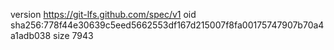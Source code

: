 version https://git-lfs.github.com/spec/v1
oid sha256:778f44e30639c5eed5662553df167d215007f8fa00175747907b70a4a1adb038
size 7943
